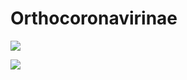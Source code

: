 # Orthocoronavirinae

![](https://user-images.githubusercontent.com/42711978/90287698-fdeecb00-de95-11ea-8f46-423ba7af1294.png)

![](https://user-images.githubusercontent.com/42711978/90287739-165ee580-de96-11ea-8815-077abbade3f7.png)
